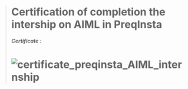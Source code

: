 > # **Certification of completion the intership on AIML in PreqInsta**
> _**Certificate :**_
> # ![certificate_preqinsta_AIML_internship](https://github.com/abhishakejutur/certificates/assets/91953148/9faa20db-0643-4a76-a79f-393ecdc7cf0d)
